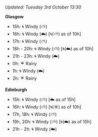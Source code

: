 *Updated: Tuesday 3rd October 13:30*

**Glasgow**

* 15h: :cyclone: Windy (:partly_sunny:)
* 16h: :cyclone: Windy (:cloud:) [:cyclone:(:partly_sunny:) as of 10h]
* 17h: :cyclone: Windy (:partly_sunny:)
* 18h - 20h: :cyclone: Windy (:partly_sunny:) [:cyclone:(:cloud:) as of 10h]
* 21h - 23h: :cyclone: Windy (:cloud:)
* 0h: :umbrella: Rainy
* 1h: :cyclone: Windy (:cloud:)
* 2h: :umbrella: Rainy

**Edinburgh**

* 15h: :cyclone: Windy (:partly_sunny:) [:cloud: as of 15h]
* 16h: :cyclone: Windy (:partly_sunny:) [:cyclone:(:sunny:) as of 10h]
* 17h, 18h: :cyclone: Windy (:partly_sunny:)
* 19h, 20h: :cyclone: Windy (:partly_sunny:) [:cyclone:(:cloud:) as of 10h]
* 21h - 2h: :cyclone: Windy (:cloud:)
